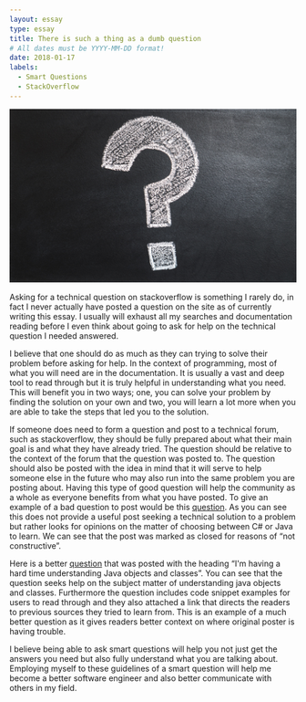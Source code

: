 ```yaml
---
layout: essay
type: essay
title: There is such a thing as a dumb question
# All dates must be YYYY-MM-DD format!
date: 2018-01-17
labels:
  - Smart Questions
  - StackOverflow
---
```


<img class="ui tiny left circular floated image" src="../images/question.jpeg">

Asking for a technical question on stackoverflow is something I rarely do, in fact I never actually have posted a question on the site as of currently writing this essay. I usually will exhaust all my searches and documentation reading before I even think about going to ask for help on the technical question I needed answered.

I believe that one should do as much as they can trying to solve their problem before asking for help. In the context of programming, most of what you will need are in the documentation. It is  usually a vast and deep tool to read through but it is truly helpful in understanding what you need. This will benefit you in two ways; one, you can solve your problem by finding the solution on your own and two, you will learn a lot more when you are able to take the steps that led you to the solution.

If someone does need to form a question and post to a technical forum, such as stackoverflow, they should be fully prepared about what their main goal is and what they have already tried. The question should be relative to the context of the forum that the question was posted to. The question should also be posted with the idea in mind that it will serve to help someone else in the future who may also run into the same problem you are posting about. Having this type of good question will help the community as a whole as everyone benefits from what you have posted. To give an example of a bad question to post would be this <a href="https://stackoverflow.com/questions/6557114/should-i-learn-c-sharp-or-java">question</a>. As you can see this does not provide a useful post seeking a technical solution to a problem but rather looks for opinions on the matter of choosing between C# or Java to learn. We can see that the post was marked as closed for reasons of “not constructive”.

Here is a better <a href="https://stackoverflow.com/questions/3887126/im-having-a-hard-time-understanding-java-objects-and-classes">question</a> that was posted with the heading “I'm having a hard time understanding Java objects and classes”. You can see that the question seeks help on the subject matter of understanding java objects and classes. Furthermore the question includes code snippet examples for users to read through and they also attached a link that directs the readers to previous sources they tried to learn from. This is an example of a much better question as it gives readers better context on where original poster is having trouble.

I believe being able to ask smart questions will help you not just get the answers you need but also fully understand what you are talking about. Employing myself to these guidelines of a smart question will help me become a better software engineer and also better communicate with others in my field.
